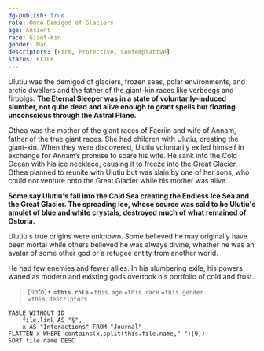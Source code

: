 ```yaml
---
dg-publish: true
role: Once Demigod of Glaciers
age: Ancient
race: Giant-kin
gender: Man
descriptors: [Firm, Protective, Contemplative]
status: EXILE
---
```

Ulutiu was the demigod of glaciers, frozen seas, polar environments, and arctic dwellers and the father of the giant-kin races like verbeegs and firbolgs. **The Eternal Sleeper was in a state of voluntarily-induced slumber, not quite dead and alive enough to grant spells but floating unconscious through the Astral Plane.**

Othea was the mother of the giant races of Faeriin and wife of Annam, father of the true giant races. She had children with Ulutiu, creating the giant-kin. When they were discovered, Ulutiu voluntarily exiled himself in exchange for Annam’s promise to spare his wife. He sank into the Cold Ocean with his ice necklace, causing it to freeze into the Great Glacier. Othea planned to reunite with Ulutiu but was slain by one of her sons, who could not venture onto the Great Glacier while his mother was alive. 

**Some say Ulutiu's fall into the Cold Sea creating the Endless Ice Sea and the Great Glacier. The spreading ice, whose source was said to be Ulutiu's amulet of blue and white crystals, destroyed much of what remained of Ostoria.**

Ulutiu's true origins were unknown. Some believed he may originally have been mortal while others believed he was always divine, whether he was an avatar of some other god or a refugee entity from another world.

He had few enemies and fewer allies. In his slumbering exile, his powers waned as modern and existing gods overtook his portfolio of cold and frost.

> [!info]+
> **`=this.role`**
> `=this.age` `=this.race` `=this.gender`
> `=this.descriptors` 

```dataview
TABLE WITHOUT ID
	file.link AS "§", 
	x AS "Interactions" FROM "Journal"
FLATTEN x WHERE contains(x,split(this.file.name," ")[0])
SORT file.name DESC
```
